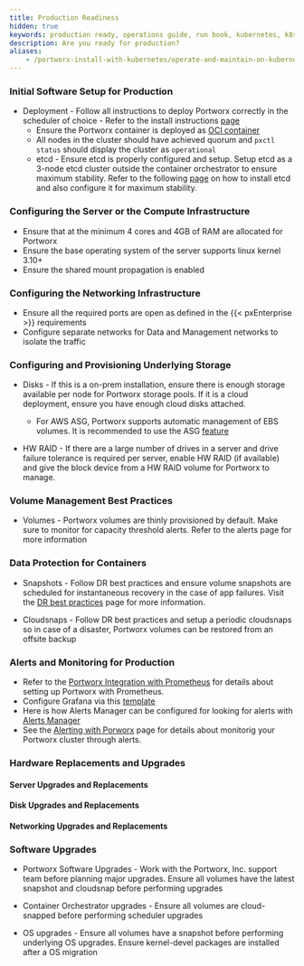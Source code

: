 ```yaml
---
title: Production Readiness
hidden: true
keywords: production ready, operations guide, run book, kubernetes, k8s
description: Are you ready for production?
aliases:
    - /portworx-install-with-kubernetes/operate-and-maintain-on-kubernetes/going-production/
---
```

### Initial Software Setup for Production

* Deployment - Follow all instructions to deploy Portworx correctly in the scheduler of choice - Refer to the install instructions [page](./)
  * Ensure the Portworx container is deployed as [OCI container](/install-with-other/docker/standalone)
  * All nodes in the cluster should have achieved quorum and `pxctl status` should display the cluster as `operational`
  * etcd - Ensure etcd is properly configured and setup. Setup etcd as a 3-node etcd cluster outside the container orchestrator to ensure maximum stability. Refer to the following [page](/operations/operate-kubernetes/etcd) on how to install etcd and also configure it for maximum stability.

### Configuring the Server or the Compute Infrastructure

* Ensure that at the minimum 4 cores and 4GB of RAM are allocated for Portworx
* Ensure the base operating system of the server supports linux kernel 3.10+
* Ensure the shared mount propagation is enabled

### Configuring the Networking Infrastructure

* Ensure all the required ports are open as defined in the {{< pxEnterprise >}} requirements
* Configure separate networks for Data and Management networks to isolate the traffic


### Configuring and Provisioning Underlying Storage

* Disks - If this is a on-prem installation, ensure there is enough storage available per node for Portworx storage pools.
  If it is a cloud deployment, ensure you have enough cloud disks attached.

  * For AWS ASG, Portworx supports automatic management of EBS volumes.
    It is recommended to use the ASG [feature](/install-portworx/cloud/aws/aws-asg)

* HW RAID - If there are a large number of drives in a server and drive failure tolerance is required per server, enable HW RAID (if available) and give the block device from a HW RAID volume for Portworx to manage.

### Volume Management Best Practices

* Volumes - Portworx volumes are thinly provisioned by default. Make sure to monitor for capacity threshold alerts. Refer to the alerts page for more information

### Data Protection for Containers

* Snapshots - Follow DR best practices and ensure volume snapshots are scheduled for instantaneous recovery in the case of app failures. Visit the [DR best practices](/operations/operate-kubernetes/dr-best-practices) page for more information.

* Cloudsnaps - Follow DR best practices and setup a periodic cloudsnaps so in case of a disaster, Portworx volumes can be restored from an offsite backup

### Alerts and Monitoring for Production

  * Refer to the [Portworx Integration with Prometheus](/operations/operate-other/monitoring/prometheus) for details about setting up Portworx with Prometheus.
  * Configure Grafana via this [template](/operations/operate-other/monitoring/grafana)
  * Here is how Alerts Manager can be configured for looking for alerts with [Alerts Manager](/operations/operate-other/monitoring/alerting)
  * See the [Alerting with Porworx](/operations/operate-other/monitoring/alerting) page for details about monitorig your Portworx cluster through alerts.

### Hardware Replacements and Upgrades

#### Server Upgrades and Replacements

#### Disk Upgrades and Replacements

#### Networking Upgrades and Replacements

### Software Upgrades

* Portworx Software Upgrades - Work with the Portworx, Inc. support team before planning major upgrades. Ensure all volumes have the
  latest snapshot and cloudsnap before performing upgrades

* Container Orchestrator upgrades - Ensure all volumes are cloud-snapped before performing scheduler upgrades

* OS upgrades - Ensure all volumes have a snapshot before performing underlying OS upgrades.
  Ensure kernel-devel packages are installed after a OS migration
